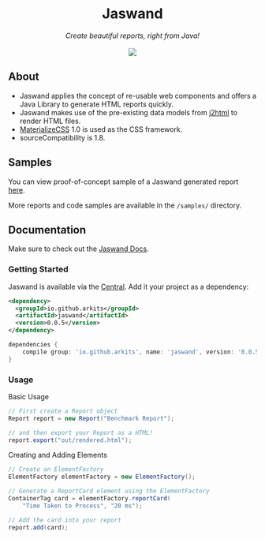 <h1 align="center">Jaswand</h1>
<div align="center">
<em>Create beautiful reports, right from Java!</em> <br> <br>
<img src="https://github.com/arkits/jaswand/workflows/Java%20CI/badge.svg"></img>
</div>

## About

- Jaswand applies the concept of re-usable web components and offers a Java Library to generate HTML reports quickly. 
- Jaswand makes use of the pre-existing data models from [j2html](https://github.com/tipsy/j2html) to render HTML files.
- [MaterializeCSS](https://github.com/Dogfalo/materialize) 1.0 is used as the CSS framework. 
- sourceCompatibility is 1.8. 
  
## Samples

You can view proof-of-concept sample of a Jaswand generated report [here](https://arkits.github.io/jaswand/samples/showcase.html).  

More reports and code samples are available in the `/samples/` directory.

## Documentation

Make sure to check out the [Jaswand Docs](https://arkits.github.io/jaswand/).

### Getting Started

Jaswand is available via the [Central](https://mvnrepository.com/artifact/io.github.arkits/jaswand). Add it your project as a dependency:

```xml
<dependency>
  <groupId>io.github.arkits</groupId>
  <artifactId>jaswand</artifactId>
  <version>0.0.5</version>
</dependency>
```
```groovy
dependencies {
    compile group: 'io.github.arkits', name: 'jaswand', version: '0.0.5'
}

```

### Usage

Basic Usage

```java
// First create a Report object
Report report = new Report("Benchmark Report");

// and then export your Report as a HTML!
report.export("out/rendered.html");
```

Creating and Adding Elements

```java
// Create an ElementFactory
ElementFactory elementFactory = new ElementFactory();

// Generate a ReportCard element using the ElementFactory
ContainerTag card = elementFactory.reportCard(
    "Time Taken to Process", "20 ms");

// Add the card into your report
report.add(card);

```
